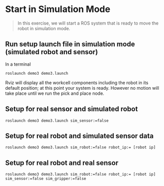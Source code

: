 # Start in Simulation Mode
>In this exercise, we will start a ROS system that is ready to move the robot in simulation mode.

## Run setup launch file in simulation mode (simulated robot and sensor)

In a terminal
```
roslaunch demo3 demo3.launch
```

Rviz will display all the workcell components including the robot in its default position; at this point
your system is ready.  However no motion will take place until we run the pick and place node.

## Setup for real sensor and simulated robot
```
roslaunch demo3 demo3.launch sim_sensor:=false
```

## Setup for real robot and simulated sensor data
```
roslaunch demo3 demo3.launch sim_robot:=false robot_ip:= [robot ip]
```

## Setup for real robot and real sensor
```
roslaunch demo3 demo3.launch sim_robot:=false robot_ip:= [robot ip] sim_sensor:=false sim_gripper:=false
```
